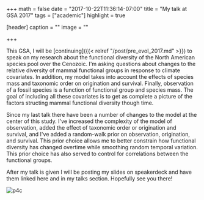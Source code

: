 +++
math = false
date = "2017-10-22T11:36:14-07:00"
title = "My talk at GSA 2017"
tags = ["academic"]
highlight = true

[header]
  caption = ""
  image = ""

+++

This GSA, I will be [continuing]({{< relref "/post/pre_evol_2017.md" >}}) to speak on my research about the functional diversity of the North American species pool over the Cenozoic. I'm asking questions about changes to the relative diversity of mammal functional groups in response to climate covariates. In addition, my model takes into account the effects of species mass and taxonomic order on origination and survival. Finally, observation of a fossil species is a function of functional group and species mass. The goal of including all these covariates is to get as complete a picture of the factors structing mammal functional diversity though time.

Since my last talk there have been a number of changes to the model at the center of this study. I've increased the complexity of the model of observation, added the effect of taxonomic order or origination and survival, and I've added a random-walk prior on observation, origination, and survival. This prior choice allows me to better constrain how functional diversity has changed overtime while smoothing random temporal variation. This prior choice has also served to control for correlations between the functional groups.

After my talk is given I will be posting my slides on speakerdeck and have them linked here and in my talks section. Hopefully see you there!

![p4c](/img/paleo_fourth_corner.jpg')
